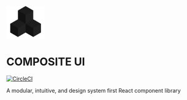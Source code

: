 <img
  src="https://github.com/ebadgio/composite-ui/blob/master/packages/site/public/assets/icon.png"
  width="100"
  heigh="100"
/>


# COMPOSITE UI

[![CircleCI](https://circleci.com/gh/ebadgio/composite-ui.svg?style=svg)](https://circleci.com/gh/ebadgio/workflows/composite-ui)

A modular, intuitive, and design system first React component library
